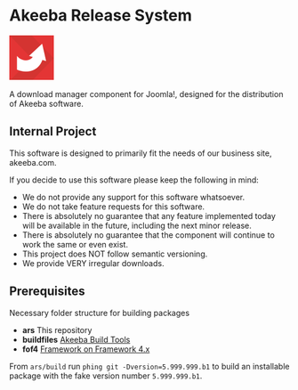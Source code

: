 # Akeeba Release System
![ARS Logo](build/logo/product-releasesystem.svg)

A download manager component for Joomla!, designed for the distribution of Akeeba software.

## Internal Project

This software is designed to primarily fit the needs of our business site, akeeba.com.

If you decide to use this software please keep the following in mind:

* We do not provide any support for this software whatsoever.
* We do not take feature requests for this software.
* There is absolutely no guarantee that any feature implemented today will be available in the future, including the
  next minor release.
* There is absolutely no guarantee that the component will continue to work the same or even exist.
* This project does NOT follow semantic versioning.
* We provide VERY irregular downloads.

## Prerequisites

Necessary folder structure for building packages

* **ars** This repository
* **buildfiles** [Akeeba Build Tools](https://github.com/akeeba/buildfiles)
* **fof4** [Framework on Framework 4.x](https://github.com/akeeba/fof)

From `ars/build` run `phing git -Dversion=5.999.999.b1` to build an installable package with the fake version number `5.999.999.b1`.